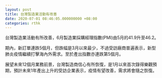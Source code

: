 ```yaml
---
layout: post
title: 台灣製造業活動有改善
date: 2020-07-01 08:46:05.000000000 +08:00
categories: rthk
---
```


台灣製造業活動有所改善，6月製造業採購經理指數(PMI)由5月的41.9升至46.2。

期內，新訂單連跌5個月，但跌幅是3月以來最少，不過受訪廠商普遍表示，新型肺炎疫情繼續打擊海內外需求。至於產出指數亦連跌第5個月。

展望未來12個月業務前景，台灣製造商信心有所恢復，是1月以來首次錄得樂觀預期，預計未來1年產出上升的受訪企業表示，疫情有望改善，需求將會隨之恢復。
